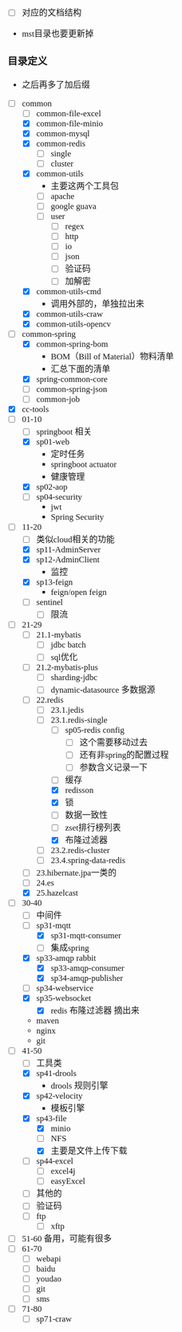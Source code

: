 <span  style="font-family: Simsun,serif; font-size: 17px; ">

- [ ] 对应的文档结构
- mst目录也要更新掉

### 目录定义

- 之后再多了加后缀
- [ ] common
    - [ ] common-file-excel
    - [x] common-file-minio
    - [x] common-mysql
    - [x] common-redis
        - [ ] single
        - [ ] cluster
    - [x] common-utils
        - 主要这两个工具包
        - [ ] apache
        - [ ] google guava
        - [ ] user
            - [ ] regex
            - [ ] http
            - [ ] io
            - [ ] json
            - [ ] 验证码
            - [ ] 加解密
    - [x] common-utils-cmd
        - 调用外部的，单独拉出来
    - [x] common-utils-craw
    - [x] common-utils-opencv
- [ ] common-spring
    - [x] common-spring-bom
        - BOM（Bill of Material）物料清单
        - 汇总下面的清单
    - [x] spring-common-core
    - [ ] common-spring-json
    - [ ] common-job
- [x] cc-tools
- [ ] 01-10
    - [ ] springboot 相关
    - [x] sp01-web
        - 定时任务
        - springboot actuator
        - 健康管理
    - [x] sp02-aop
    - [ ] sp04-security
        - jwt
        - Spring Security
- [ ] 11-20
    - [ ] 类似cloud相关的功能
    - [x] sp11-AdminServer
    - [x] sp12-AdminClient
        - 监控
    - [x] sp13-feign
        - feign/open feign
    - [ ] sentinel
        - [ ] 限流
- [ ] 21-29
    - [ ] 21.1-mybatis
        - [ ] jdbc batch
        - [ ] sql优化
    - [ ] 21.2-mybatis-plus
        - [ ] sharding-jdbc
        - [ ] dynamic-datasource 多数据源
    - [ ] 22.redis
        - [ ] 23.1.jedis
        - [ ] 23.1.redis-single
            - [ ] sp05-redis config
                - [ ] 这个需要移动过去
                - [ ] 还有非spring的配置过程
                - [ ] 参数含义记录一下
            - [ ] 缓存
            - [x] redisson
            - [x] 锁
            - [ ] 数据一致性
            - [ ] zset排行榜列表
            - [x] 布隆过滤器
        - [ ] 23.2.redis-cluster
        - [ ] 23.4.spring-data-redis
    - [ ] 23.hibernate.jpa一类的
    - [ ] 24.es
    - [x] 25.hazelcast
- [ ] 30-40
    - [ ] 中间件
    - [ ] sp31-mqtt
        - [x] sp31-mqtt-consumer
        - [ ] 集成spring
    - [x] sp33-amqp rabbit
        - [x] sp33-amqp-consumer
        - [x] sp34-amqp-publisher
    - [ ] sp34-webservice
    - [x] sp35-websocket
        - [x] redis 布隆过滤器 摘出来
    - maven
    - nginx
    - git
- [ ] 41-50
    - [ ] 工具类
    - [x] sp41-drools
        - drools 规则引擎
    - [x] sp42-velocity
        - 模板引擎
    - [x] sp43-file
        - [x] minio
        - [ ] NFS
        - [x] 主要是文件上传下载
    - [ ] sp44-excel
        - [ ] excel4j
        - [ ] easyExcel
    - [ ] 其他的
    - [ ] 验证码
    - [ ] ftp
        - [ ] xftp
- [ ] 51-60 备用，可能有很多
- [ ] 61-70
    - [ ] webapi
    - [ ] baidu
    - [ ] youdao
    - [ ] git
    - [ ] sms
- [ ] 71-80
    - [ ] sp71-craw

</span>